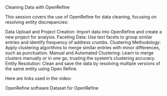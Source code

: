 Cleaning Data with OpenRefine

This session covers the use of OpenRefine for data cleaning, focusing on resolving entity discrepancies:

Data Upload and Project Creation: Import data into OpenRefine and create a new project for analysis.
Faceting Data: Use text facets to group similar entries and identify frequency of address crumbs.
Clustering Methodology: Apply clustering algorithms to merge similar entries with minor differences, such as punctuation.
Manual and Automated Clustering: Learn to merge clusters manually or in one go, trusting the system’s clustering accuracy.
Entity Resolution: Clean and save the data by resolving multiple versions of the same entity using Open Refine.

Here are links used in the video:

OpenRefine software
Dataset for OpenRefine